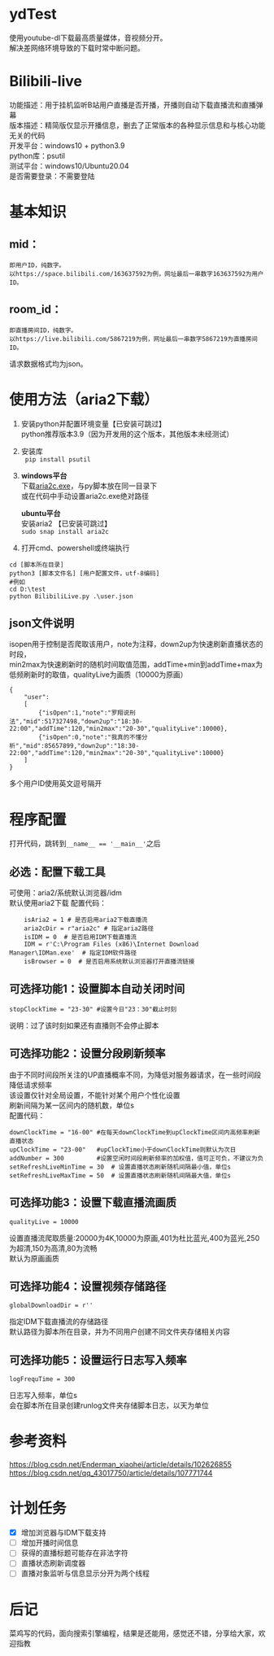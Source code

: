# ydTest
使用youtube-dl下载最高质量媒体，音视频分开。  
解决差网络环境导致的下载时常中断问题。  

# Bilibili-live
功能描述：用于挂机监听B站用户直播是否开播，开播则自动下载直播流和直播弹幕    
版本描述：精简版仅显示开播信息，删去了正常版本的各种显示信息和与核心功能无关的代码    
开发平台：windows10 + python3.9   
python库：psutil  
测试平台：windows10/Ubuntu20.04    
是否需要登录：不需要登陆  
# 基本知识  
## mid：  
	即用户ID，纯数字。  
	以https://space.bilibili.com/163637592为例，网址最后一串数字163637592为用户ID。
## room_id：  
	即直播房间ID，纯数字。  
	以https://live.bilibili.com/5867219为例，网址最后一串数字5867219为直播房间ID。  
请求数据格式均为json。
# 使用方法（aria2下载）
1. 安装python并配置环境变量【已安装可跳过】  
	python推荐版本3.9（因为开发用的这个版本，其他版本未经测试）
2. 安装库  
   ``` pip install psutil```
3.
    **windows平台**  
    下载[aria2c.exe](https://github.com/aria2/aria2/releases)，与py脚本放在同一目录下  
    或在代码中手动设置aria2c.exe绝对路径
    
    **ubuntu平台**  
    安装aria2 【已安装可跳过】  
    ```sudo snap install aria2c```  
4. 打开cmd、powershell或终端执行  
```
cd [脚本所在目录]
python3 [脚本文件名] [用户配置文件，utf-8编码]
#例如  
cd D:\test
python BilibiliLive.py .\user.json
```
## json文件说明  
isopen用于控制是否爬取该用户，note为注释，down2up为快速刷新直播状态的时段，  
min2max为快速刷新时的随机时间取值范围，addTime+min到addTime+max为低频刷新时的取值，qualityLive为画质（10000为原画）  
```
{
    "user":
    [
        {"isOpen":1,"note":"罗翔说刑法","mid":517327498,"down2up":"18:30-22:00","addTime":120,"min2max":"20-30","qualityLive":10000},
        {"isOpen":0,"note":"我真的不懂分析","mid":85657899,"down2up":"18:30-22:00","addTime":120,"min2max":"20-30","qualityLive":10000}
    ]
}
```
多个用户ID使用英文逗号隔开  
# 程序配置
打开代码，跳转到```__name__ == '__main__'```之后  
## 必选：配置下载工具  
可使用：aria2/系统默认浏览器/idm  
默认使用aria2下载
配置代码：
```
    isAria2 = 1 # 是否启用aria2下载直播流
    aria2cDir = r"aria2c" # 指定aria2路径
    isIDM = 0  # 是否启用IDM下载直播流
    IDM = r'C:\Program Files (x86)\Internet Download Manager\IDMan.exe'  # 指定IDM软件路径
    isBrowser = 0  # 是否启用系统默认浏览器打开直播流链接
```  
## 可选择功能1：设置脚本自动关闭时间  
```
stopClockTime = "23-30" #设置今日"23：30"截止时刻
```
说明：过了该时刻如果还有直播则不会停止脚本  
## 可选择功能2：设置分段刷新频率  
由于不同时间段所关注的UP直播概率不同，为降低对服务器请求，在一些时间段降低请求频率  
该设置仅针对全局设置，不能针对某个用户个性化设置  
刷新间隔为某一区间内的随机数，单位s  
配置代码：
```
downClockTime = "16-00" #在每天downClockTime到upClockTime区间内高频率刷新直播状态
upClockTime = "23-00"   #upClockTime小于downClockTime则默认为次日
addNumber = 300         #设置空闲时间段刷新频率的加权值，值可正可负，不建议为负
setRefreshLiveMinTime = 30  # 设置直播状态刷新随机间隔最小值，单位s
setRefreshLiveMaxTime = 50  # 设置直播状态刷新随机间隔最大值，单位s
```
 ## 可选择功能3：设置下载直播流画质  
```
qualityLive = 10000
```  
设置直播流爬取质量:20000为4K,10000为原画,401为杜比蓝光,400为蓝光,250为超清,150为高清,80为流畅  
默认为原画画质  
 ## 可选择功能4：设置视频存储路径  
```
globalDownloadDir = r''
```  
指定IDM下载直播流的存储路径  
默认路径为脚本所在目录，并为不同用户创建不同文件夹存储相关内容  
 ## 可选择功能5：设置运行日志写入频率  
```
logFrequTime = 300
```  
日志写入频率，单位s  
会在脚本所在目录创建runlog文件夹存储脚本日志，以天为单位  
# 参考资料  
  https://blog.csdn.net/Enderman_xiaohei/article/details/102626855  
  https://blog.csdn.net/qq_43017750/article/details/107771744  
# 计划任务
- [x] 增加浏览器与IDM下载支持
- [ ] 增加开播时间信息
- [ ] 获得的直播标题可能存在非法字符
- [ ] 直播状态刷新调度器
- [ ] 直播对象监听与信息显示分开为两个线程
# 后记
  菜鸡写的代码，面向搜索引擎编程，结果是还能用，感觉还不错，分享给大家，欢迎指教  
